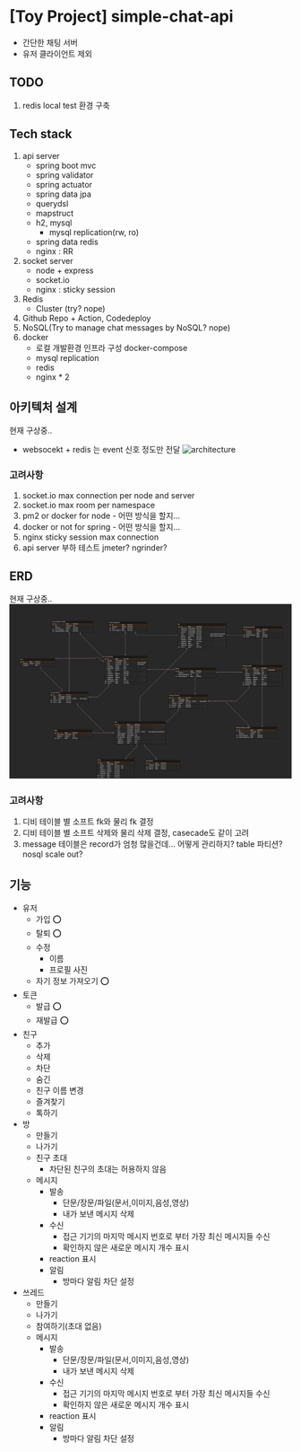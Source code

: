 # [Toy Project] simple-chat-api 
- 간단한 채팅 서버
- 유저 클라이언트 제외 

## TODO
1. redis local test 환경 구축

## Tech stack 
1. api server 
    - spring boot mvc 
    - spring validator 
    - spring actuator
    - spring data jpa
    - querydsl
    - mapstruct
    - h2, mysql
        - mysql replication(rw, ro) 
    - spring data redis
    - nginx : RR
2. socket server
    - node + express
    - socket.io
    - nginx : sticky session
3. Redis
    - Cluster (try? nope) 
4. Github Repo + Action, Codedeploy
5. NoSQL(Try to manage chat messages by NoSQL? nope) 
6. docker    
    - 로컬 개발환경 인프라 구성 docker-compose
    - mysql replication
    - redis
    - nginx * 2

## 아키텍처 설계
현재 구상중..
- websocekt + redis 는 event 신호 정도만 전달 
![architecture](docs/arch-smp-chat.png) 

### 고려사항
1. socket.io max connection per node and server
2. socket.io max room per namespace
3. pm2 or docker for node - 어떤 방식을 할지... 
4. docker or not for spring - 어떤 방식을 할지...
5. nginx sticky session max connection   
6. api server 부하 테스트 jmeter? ngrinder? 

## ERD
현재 구상중..
![erd](docs/erd-smp-cht.png)

### 고려사항
1. 디비 테이블 별 소프트 fk와 물리 fk 결정
2. 디비 테이블 별 소프트 삭제와 물리 삭제 결정, casecade도 같이 고려
3. message 테이블은 record가 엄청 많을건데... 어떻게 관리하지? table 파티션? nosql scale out? 

## 기능
- 유저 
  - 가입 ⭕
  - 탈퇴 ⭕ 
  - 수정
    - 이름
    - 프로필 사진
  - 자기 정보 가져오기 ⭕
- 토큰 
  - 발급 ⭕
  - 재발급 ⭕
- 친구 
  - 추가 
  - 삭제
  - 차단
  - 숨긴
  - 친구 이름 변경
  - 즐겨찾기    
  - 톡하기
- 방
  - 만들기
  - 나가기
  - 친구 초대
    - 차단된 친구의 초대는 허용하지 않음
  - 메시지 
    - 발송
      - 단문/장문/파일(문서,이미지,음성,영상)
      - 내가 보낸 메시지 삭제 
    - 수신
      - 접근 기기의 마지막 메시지 번호로 부터 가장 최신 메시지들 수신
      - 확인하지 않은 새로운 메시지 개수 표시  
    - reaction 표시
    - 알림
      - 방마다 알림 차단 설정
- 쓰레드
  - 만들기
  - 나가기
  - 참여하기(초대 없음)
  - 메시지
    - 발송
      - 단문/장문/파일(문서,이미지,음성,영상)
      - 내가 보낸 메시지 삭제 
    - 수신
      - 접근 기기의 마지막 메시지 번호로 부터 가장 최신 메시지들 수신
      - 확인하지 않은 새로운 메시지 개수 표시
    - reaction 표시
    - 알림
      - 방마다 알림 차단 설정
   
  
